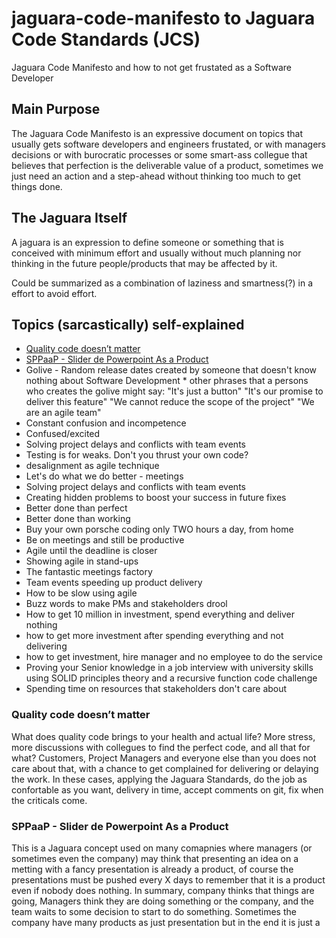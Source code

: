 # jaguara-code-manifesto to Jaguara Code Standards (JCS)
Jaguara Code Manifesto and how to not get frustated as a Software Developer

## Main Purpose
The Jaguara Code Manifesto is an expressive document on topics that usually gets software developers and engineers frustated, or with managers decisions or with burocratic processes or some smart-ass collegue that believes that perfection is the deliverable value of a product, sometimes we just need an action and a step-ahead without thinking too much to get things done.

## The Jaguara Itself
A jaguara is an expression to define someone or something that is conceived with minimum effort and usually without much planning nor thinking in the future people/products that may be affected by it.

Could be summarized as a combination of laziness and smartness(?) in a effort to avoid effort.

## Topics (sarcastically) self-explained
- [Quality code doesn’t matter](#quality-code-doesnt-matter)
- [SPPaaP - Slider de Powerpoint As a Product](#quality-code-doesnt-matter)
- Golive - Random release dates created by someone that doesn't know nothing about Software Development
         * other phrases that a persons who creates the golive might say:
           "It's just a button"
           "It's our promise to deliver this feature" 
           "We cannot reduce the scope of the project"
           "We are an agile team"
- Constant confusion and incompetence
- Confused/excited
- Solving project delays and conflicts with team events
- Testing is for weaks. Don't you thrust your own code?
- desalignment as agile technique
- Let's do what we do better - meetings
- Solving project delays and conflicts with team events
- Creating hidden problems to boost your success in future fixes 
- Better done than perfect
- Better done than working
- Buy your own porsche coding only TWO hours a day, from home
- Be on meetings and still be productive
- Agile until the deadline is closer
- Showing agile in stand-ups 
- The fantastic meetings factory 
- Team events speeding up product delivery 
- How to be slow using agile
- Buzz words to make PMs and stakeholders drool
- How to get 10 million in investment, spend everything and deliver nothing
- how to get more investment after spending everything and not delivering
- how to get investment, hire manager and no employee to do the service 
- Proving your Senior knowledge in a job interview with university skills using SOLID principles theory and a recursive function code challenge 
- Spending time on resources that stakeholders don't care about

### Quality code doesn’t matter
What does quality code brings to your health and actual life? More stress, more discussions with collegues to find the perfect code, and all that for what? Customers, Project Managers and everyone else than you does not care about that, with a chance to get complained for delivering or delaying the work.
In these cases, applying the Jaguara Standards, do the job as confortable as you want, delivery in time, accept comments on git, fix when the criticals come.

### SPPaaP - Slider de Powerpoint As a Product
This is a Jaguara concept used on many comapnies where managers (or sometimes even the company) may think that presenting an idea on a metting with a fancy presentation is already a product, of course the presentations must be pushed every X days to remember that it is a product even if nobody does nothing. In summary, company thinks that things are going, Managers think they are doing something or the company, and the team waits to some decision to start to do something.
Sometimes the company have many products as just presentation but in the end it is just a 

